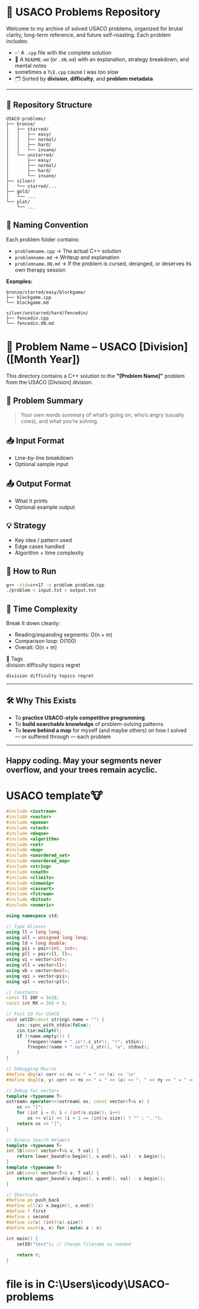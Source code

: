 # 🐄 USACO Problems Repository

Welcome to my archive of solved USACO problems, organized for brutal clarity, long-term reference, and future self-roasting. Each problem includes:

- ✅ A `.cpp` file with the complete solution
- 🧠 A `README.md` (or `.XN.md`) with an explanation, strategy breakdown, and mental notes
- sometimes a `TLE.cpp` cause I was too slow
- 🗂 Sorted by **division**, **difficulty**, and **problem metadata**

---

## 📁 Repository Structure

```text
USACO-problems/
├── bronze/
│   ├── starred/
│   │   ├── easy/
│   │   ├── normal/
│   │   ├── hard/
│   │   └── insane/
│   └── unstarred/
│       ├── easy/
│       ├── normal/
│       ├── hard/
│       └── insane/
├── silver/
│   └── starred/...
├── gold/
│   └── ...
└── plat/
    └── ...
```
## 🎯 Naming Convention

Each problem folder contains:

- `problemname.cpp` → The actual C++ solution  
- `problemname.md` → Writeup and explanation  
- `problemname.XN.md` → If the problem is cursed, deranged, or deserves its own therapy session  

**Examples:**
```text
bronze/starred/easy/blockgame/
├── blockgame.cpp
└── blockgame.md

silver/unstarred/hard/fencedin/
├── fencedin.cpp
└── fencedin.XN.md
```

# 🐄 Problem Name – USACO [Division] ([Month Year])

This directory contains a C++ solution to the **"[Problem Name]"** problem from the USACO [Division] division.

## 📜 Problem Summary
> Your own words summary of what’s going on, who’s angry (usually cows), and what you’re solving.

## 📥 Input Format
- Line-by-line breakdown
- Optional sample input

## 📤 Output Format
- What it prints
- Optional example output

## 💡 Strategy
- Key idea / pattern used
- Edge cases handled
- Algorithm + time complexity

## 🚀 How to Run
```sh
g++ -std=c++17 -o problem problem.cpp
./problem < input.txt > output.txt
```
## 🧠 **Time Complexity**  
Break it down cleanly:

- Reading/expanding segments: O(n + m)  
- Comparison loop: O(100)  
- Overall: O(n + m)
  
🔖 Tags  
division difficulty topics regret

```
division difficulty topics regret
```

---

## 🛠 Why This Exists

- To **practice USACO-style competitive programming**  
- To **build searchable knowledge** of problem-solving patterns  
- To **leave behind a map** for myself (and maybe others) on how I solved — or suffered through — each problem  

---

Happy coding. May your segments never overflow, and your trees remain acyclic.  
---

# USACO template🐮

``` cpp
#include <iostream>
#include <vector>
#include <queue>
#include <stack>
#include <deque>
#include <algorithm>
#include <set>
#include <map>
#include <unordered_set>
#include <unordered_map>
#include <string>
#include <cmath>
#include <climits>
#include <iomanip>
#include <cassert>
#include <fstream>
#include <bitset>
#include <numeric>

using namespace std;

// Type Aliases
using ll = long long;
using ull = unsigned long long;
using ld = long double;
using pii = pair<int, int>;
using pll = pair<ll, ll>;
using vi = vector<int>;
using vll = vector<ll>;
using vb = vector<bool>;
using vpi = vector<pii>;
using vpl = vector<pll>;

// Constants
const ll INF = 1e18;
const int MX = 2e5 + 5;

// Fast IO for USACO
void setIO(const string& name = "") {
    ios::sync_with_stdio(false);
    cin.tie(nullptr);
    if (!name.empty()) {
        freopen((name + ".in").c_str(), "r", stdin);
        freopen((name + ".out").c_str(), "w", stdout);
    }
}

// Debugging Macros
#define dbg(x) cerr << #x << " = " << (x) << '\n'
#define dbg2(x, y) cerr << #x << " = " << (x) << ", " << #y << " = " << (y) << '\n'

// Debug for vectors
template <typename T>
ostream& operator<<(ostream& os, const vector<T>& v) {
    os << "[";
    for (int i = 0; i < (int)v.size(); i++)
        os << v[i] << (i + 1 == (int)v.size() ? "" : ", ");
    return os << "]";
}

// Binary Search Helpers
template <typename T>
int lb(const vector<T>& v, T val) {
    return lower_bound(v.begin(), v.end(), val) - v.begin();
}
template <typename T>
int ub(const vector<T>& v, T val) {
    return upper_bound(v.begin(), v.end(), val) - v.begin();
}

// Shortcuts
#define pb push_back
#define all(x) x.begin(), x.end()
#define f first
#define s second
#define sz(x) (int)(x).size()
#define each(a, x) for (auto& a : x)

int main() {
    setIO("test"); // Change filename as needed
    
    return 0;
}
```
# file is in C:\Users\icody\USACO-problems
